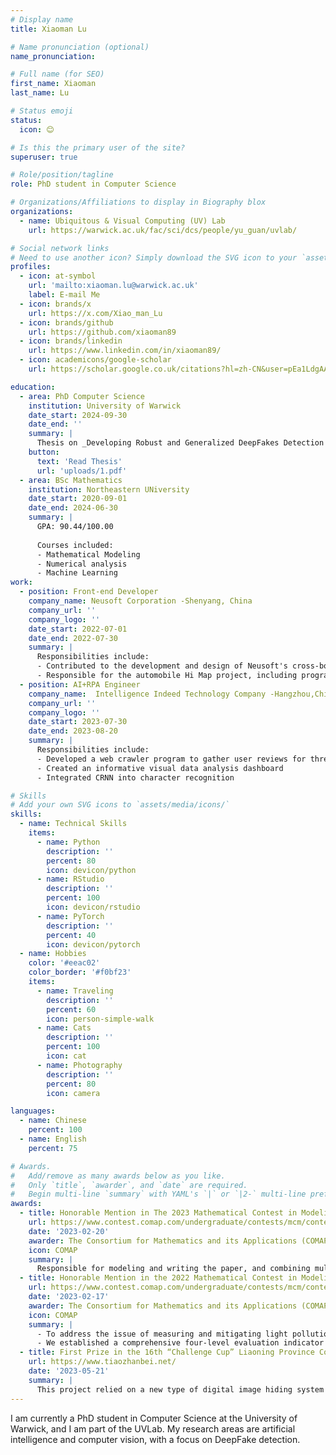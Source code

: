 ```yaml
---
# Display name
title: Xiaoman Lu

# Name pronunciation (optional)
name_pronunciation: 

# Full name (for SEO)
first_name: Xiaoman
last_name: Lu

# Status emoji
status:
  icon: 😊

# Is this the primary user of the site?
superuser: true

# Role/position/tagline
role: PhD student in Computer Science

# Organizations/Affiliations to display in Biography blox
organizations:
  - name: Ubiquitous & Visual Computing (UV) Lab
    url: https://warwick.ac.uk/fac/sci/dcs/people/yu_guan/uvlab/

# Social network links
# Need to use another icon? Simply download the SVG icon to your `assets/media/icons/` folder.
profiles:
  - icon: at-symbol
    url: 'mailto:xiaoman.lu@warwick.ac.uk'
    label: E-mail Me
  - icon: brands/x
    url: https://x.com/Xiao_man_Lu
  - icon: brands/github
    url: https://github.com/xiaoman89
  - icon: brands/linkedin
    url: https://www.linkedin.com/in/xiaoman89/
  - icon: academicons/google-scholar
    url: https://scholar.google.co.uk/citations?hl=zh-CN&user=pEa1LdgAAAAJ

education:
  - area: PhD Computer Science
    institution: University of Warwick
    date_start: 2024-09-30
    date_end: ''
    summary: |
      Thesis on _Developing Robust and Generalized DeepFakes Detection Algorithms_. Supervised by [Prof Guan Yu](https://warwick.ac.uk/fac/sci/dcs/people/yu_guan/).
    button:
      text: 'Read Thesis'
      url: 'uploads/1.pdf'
  - area: BSc Mathematics
    institution: Northeastern UNiversity
    date_start: 2020-09-01
    date_end: 2024-06-30
    summary: |
      GPA: 90.44/100.00
      
      Courses included:
      - Mathematical Modeling
      - Numerical analysis
      - Machine Learning
work:
  - position: Front-end Developer
    company_name: Neusoft Corporation -Shenyang, China
    company_url: ''
    company_logo: ''
    date_start: 2022-07-01
    date_end: 2022-07-30
    summary: |
      Responsibilities include:
      - Contributed to the development and design of Neusoft's cross-border e-commerce platform
      - Responsible for the automobile Hi Map project, including programming the front-end of the electronic map, and realizing the functions of automatic location marking and generating the optimal route, etc.
  - position: AI+RPA Engineer
    company_name:  Intelligence Indeed Technology Company -Hangzhou,China
    company_url: ''
    company_logo: ''
    date_start: 2023-07-30
    date_end: 2023-08-20
    summary: |
      Responsibilities include:
      - Developed a web crawler program to gather user reviews for three different mobile products
      - Created an informative visual data analysis dashboard
      - Integrated CRNN into character recognition

# Skills
# Add your own SVG icons to `assets/media/icons/`
skills:
  - name: Technical Skills
    items:
      - name: Python
        description: ''
        percent: 80
        icon: devicon/python
      - name: RStudio
        description: ''
        percent: 100
        icon: devicon/rstudio
      - name: PyTorch
        description: ''
        percent: 40
        icon: devicon/pytorch
  - name: Hobbies
    color: '#eeac02'
    color_border: '#f0bf23'
    items:
      - name: Traveling
        description: ''
        percent: 60
        icon: person-simple-walk
      - name: Cats
        description: ''
        percent: 100
        icon: cat
      - name: Photography
        description: ''
        percent: 80
        icon: camera

languages:
  - name: Chinese
    percent: 100
  - name: English
    percent: 75

# Awards.
#   Add/remove as many awards below as you like.
#   Only `title`, `awarder`, and `date` are required.
#   Begin multi-line `summary` with YAML's `|` or `|2-` multi-line prefix and indent 2 spaces below.
awards:
  - title: Honorable Mention in The 2023 Mathematical Contest in Modeling (MCM)
    url: https://www.contest.comap.com/undergraduate/contests/mcm/contests/2023/results/
    date: '2023-02-20'
    awarder: The Consortium for Mathematics and its Applications (COMAP) 
    icon: COMAP
    summary: |
      Responsible for modeling and writing the paper, and combining multiple linear regression prediction and entropy weighting-TOPSIS method to establish statistical indicators and build a model for predicting forest CO2 emissions.
  - title: Honorable Mention in the 2022 Mathematical Contest in Modeling (MCM)
    url: https://www.contest.comap.com/undergraduate/contests/mcm/contests/2022/results/
    date: '2023-02-17'
    awarder: The Consortium for Mathematics and its Applications (COMAP) 
    icon: COMAP
    summary: |
      - To address the issue of measuring and mitigating light pollution in diverse locations, we have developed two distinct models: the Light Pollution Level Evaluation Model and the Optimal Light Pollution Intervention Model.
      - We established a comprehensive four-level evaluation indicator system, acquired the central standard value matrix through the K-means clustering algorithm, and the Entropy-weighted TOPSIS method. These efforts culminated in the successful completion of our research article titled Chasing Better Strategies for Light Pollution Intervention.
  - title: First Prize in the 16th “Challenge Cup” Liaoning Province College Students Extracurricular Academic and Technological Works
    url: https://www.tiaozhanbei.net/
    date: '2023-05-21'
    summary: |
      This project relied on a new type of digital image hiding system with strong robustness as the core product, and promoted the image hiding technology in the form of Web pages and cell phone applications, so as to encrypt the personal and corporate information, thus realizing the purpose of information security.
---
```


I am currently a PhD student in Computer Science at the University of Warwick, and I am part of the UVLab. My research areas are artificial intelligence and computer vision, with a focus on DeepFake detection.
